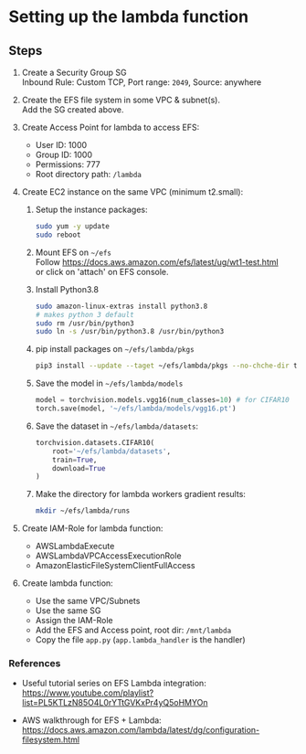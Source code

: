 # Setting up the lambda function

## Steps

1. Create a Security Group SG  
    Inbound Rule: Custom TCP, Port range: `2049`, Source: anywhere

2. Create the EFS file system in some VPC & subnet(s).  
    Add the SG created above.

3. Create Access Point for lambda to access EFS:  
    - User ID: 1000  
    - Group ID: 1000  
    - Permissions: 777  
    - Root directory path: `/lambda`

4. Create EC2 instance on the same VPC (minimum t2.small):

   1. Setup the instance packages:

        ``` bash
        sudo yum -y update
        sudo reboot
        ```

   2. Mount EFS on `~/efs`  
    Follow <https://docs.aws.amazon.com/efs/latest/ug/wt1-test.html>  
    or click on 'attach' on EFS console.

   3. Install Python3.8

        ``` bash
        sudo amazon-linux-extras install python3.8
        # makes python 3 default
        sudo rm /usr/bin/python3
        sudo ln -s /usr/bin/python3.8 /usr/bin/python3

        ```

   4. pip install packages on `~/efs/lambda/pkgs`  

        ``` bash
        pip3 install --update --taget ~/efs/lambda/pkgs --no-chche-dir torch==1.11.0 torchvision==0.12.0
        ```

   5. Save the model in `~/efs/lambda/models`  

        ``` python
        model = torchvision.models.vgg16(num_classes=10) # for CIFAR10
        torch.save(model, '~/efs/lambda/models/vgg16.pt')
        ```

   6. Save the dataset in `~/efs/lambda/datasets`:  

        ``` python
        torchvision.datasets.CIFAR10(
            root='~/efs/lambda/datasets',
            train=True,
            download=True
        )
        ```

   7. Make the directory for lambda workers gradient results:  

        ```bash
        mkdir ~/efs/lambda/runs
        ```

5. Create IAM-Role for lambda function:  
    - AWSLambdaExecute  
    - AWSLambdaVPCAccessExecutionRole  
    - AmazonElasticFileSystemClientFullAccess

6. Create lambda function:  
   - Use the same VPC/Subnets
   - Use the same SG
   - Assign the IAM-Role
   - Add the EFS and Access point, root dir: `/mnt/lambda`
   - Copy the file `app.py` (`app.lambda_handler` is the handler)

### References

- Useful tutorial series on EFS Lambda integration:  
<https://www.youtube.com/playlist?list=PL5KTLzN85O4L0rYTtGVKxPr4yQ5oHMYOn>

- AWS walkthrough for EFS + Lambda:  
<https://docs.aws.amazon.com/lambda/latest/dg/configuration-filesystem.html>
